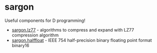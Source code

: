 sargon
======

Useful components for D programming!

* [sargon.lz77](http://digitalmars.com/sargon/lz77.html) - algorithms to compress and expand with LZ77 compression algorithm
* [sargon.halffloat](http://digitalmars.com/sargon/halffloat.html) - IEEE 754 half-precision binary floating point format binary16


